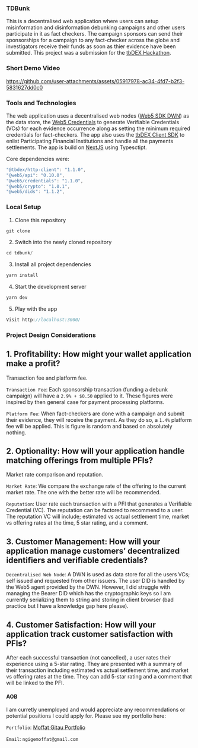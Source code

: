 ### TDBunk

This is a decentralised web application where users can setup misinformation and disinformation debunking campaigns and other users participate in it as fact checkers. The campaign sponsors can send their sponsorships for a campaign to any fact-checker across the globe and investigators receive their funds as soon as thier evidence have been submitted. This project was a submission for the [tbDEX Hackathon](https://www.tbdex.io/hackathon).

### Short Demo Video
https://github.com/user-attachments/assets/05917978-ac34-4fd7-b2f3-5831627dd0c0

### Tools and Technologies

The web application uses a decentralised web nodes ([Web5 SDK DWN](https://www.npmjs.com/package/@web5/api)) as the data store, the [Web5 Credentials](https://www.npmjs.com/package/@web5/credentials) to generate Verifiable Credentials (VCs) for each evidence occurrence along as setting the minimum required credentials for fact-checkers. The app also uses the [tbDEX Client SDK](https://www.npmjs.com/package/@tbdex/http-client) to enlist Participating Financial Institutions and handle all the payments settlements. The app is build on [NextJS](https://www.npmjs.com/package/next) using Typesctipt.

Core dependencies were:
```javascript
"@tbdex/http-client": "1.1.0",
"@web5/api": "0.10.0",
"@web5/credentials": "1.1.0",
"@web5/crypto": "1.0.1",
"@web5/dids": "1.1.2",
```

### Local Setup
1. Clone this repository
```javascript
git clone
```
2. Switch into the newly cloned repository
```javascript
cd tdbunk/
```
3. Install all project dependencies
```javascript
yarn install
```
4. Start the development server
```javascript
yarn dev
```
5. Play with the app
```javascript
Visit http://localhost:3000/
```

### Project Design Considerations
## 1. Profitability: How might your wallet application make a profit?

Transaction fee and platform fee. 

`Transaction Fee`: Each sponsorship transaction (funding a debunk campaign) will have a `2.9% + $0.50` applied to it. These figures were inspired by then general case for payment processing platforms. 

`Platform Fee`: When fact-checkers are done with a campaign and submit their evidence, they will receive the payment. As they do so, a `1.4%` platform fee will be applied. This is figure is random and based on absolutely nothing.


## 2. Optionality: How will your application handle matching offerings from multiple PFIs?

Market rate comparison and reputation.

`Market Rate`: We compare the exchange rate of the offering to the current market rate. The one with the better rate will be recommended.

`Reputation`: User rate each transaction with a PFI that generates a Verifiable Credential (VC). The reputation can be factored to recommend to a user. The reputation VC will include; estimated vs actual settlement time, market vs offering rates at the time, 5 star rating, and a comment.

## 3. Customer Management: How will your application manage customers’ decentralized identifiers and verifiable credentials?

`Decentralised Web Node`: A DWN is used as data store for all the users VCs; self issued and requested from other issuers. The user DID is handled by the Web5 agent provided by the DWN. However, I did struggle with managing the Bearer DID which has the cryptographic keys so I am currently serializing them to string and storing in client browser (bad practice but I have a knowledge gap here please).


## 4. Customer Satisfaction: How will your application track customer satisfaction with PFIs?

After each successful transaction (not cancelled), a user rates their experience using a 5-star rating. They are presented with a summary of their transaction including estimated vs actual settlement time, and market vs offering rates at the time. They can add 5-star rating and a comment that will be linked to the PFI.


#### AOB
I am curretly unemployed and would appreciate any recommendations or potential positions I could apply for. Please see my portfolio here:

`Portfolio`: [Moffat Gitau Portfolio](https://portfolio-ngigemoffat.vercel.app/)

`Email`: `ngigemoffat@gmail.com`

